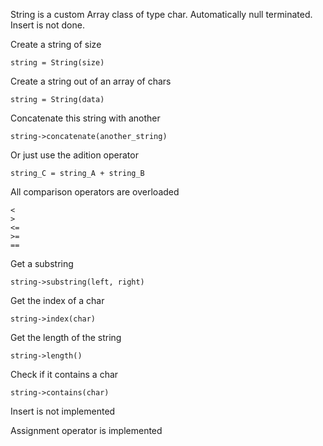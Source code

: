 String is a custom Array class of type char. Automatically null terminated. Insert is not done. 

Create a string of size

    string = String(size)
    
Create a string out of an array of chars

    string = String(data)
    
 Concatenate this string with another
 
    string->concatenate(another_string)
    
 Or just use the adition operator
 
    string_C = string_A + string_B
    
 All comparison operators are overloaded
 
    <
    >
    <=
    >=
    ==
    
 Get a substring
 
    string->substring(left, right)
    
 Get the index of a char 
 
    string->index(char)
    
 Get the length of the string
 
    string->length()
    
 Check if it contains a char
 
    string->contains(char)
    
 Insert is not implemented
 
 Assignment operator is implemented
